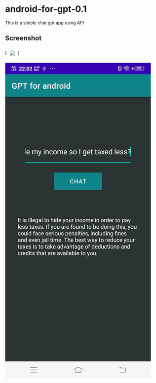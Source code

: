 # android-for-gpt-0.1
This is a simple chat gpt app using API

## Screenshot

[<img src="https://drive.google.com/file/d/1Jer7gC4fAJV7MmfZxAd_Qf1BwrDdXA-s/view?usp=share_link?raw=true" align="center"
width="200"
    hspace="10" vspace="10">]
    
<img src="https://github.com/crackspace770/android-for-gpt-0.1/blob/master/WhatsApp%20Image%202023-04-17%20at%2022.10.24.jpeg" alt="Italian Trulli">
   
   

